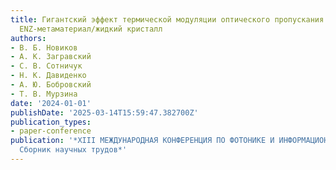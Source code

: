 ```yaml
---
title: Гигантский эффект термической модуляции оптического пропускания в структурах
  ENZ-метаматериал/жидкий кристалл
authors:
- В. Б. Новиков
- А. К. Загравский
- С. В. Сотничук
- Н. К. Давиденко
- А. Ю. Бобровский
- Т. В. Мурзина
date: '2024-01-01'
publishDate: '2025-03-14T15:59:47.382700Z'
publication_types:
- paper-conference
publication: '*XIII МЕЖДУНАРОДНАЯ КОНФЕРЕНЦИЯ ПО ФОТОНИКЕ И ИНФОРМАЦИОННОЙ ОПТИКЕ:
  Сборник научных трудов*'
---
```

